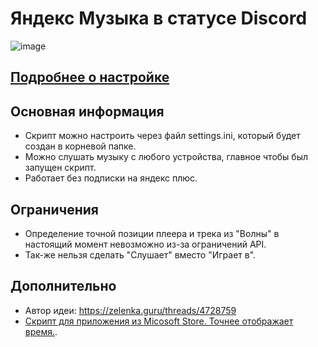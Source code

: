 # Яндекс Музыка в статусе Discord
![image](https://media.discordapp.net/attachments/1117022431748554782/1146199241509838948/RPC.png)
## [Подробнее о настройке](https://github.com/Soto4ka37/Yandex-Music-RPC-Lite/blob/master/settings.md)
## Основная информация
- Скрипт можно настроить через файл settings.ini, который будет создан в корневой папке.
- Можно слушать музыку с любого устройства, главное чтобы был запущен скрипт.
- Работает без подписки на яндекс плюс.

## Ограничения
- Определение точной позиции плеера и трека из "Волны" в настоящий момент невозможно из-за ограничений API.
- Так-же нельзя сделать "Слушает" вместо "Играет в".

## Дополнительно
- Автор идеи: https://zelenka.guru/threads/4728759
- [Скрипт для приложения из Micosoft Store. Точнее отображает время.](https://github.com/KycTik31/YMD-plus/).
